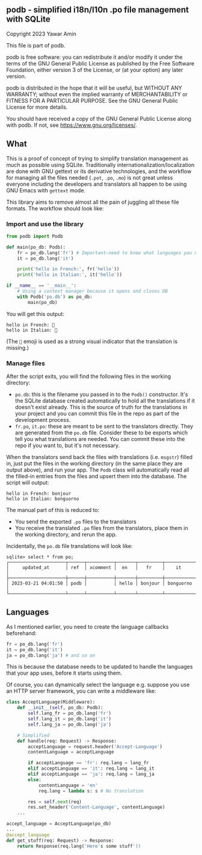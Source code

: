 ## podb - simplified i18n/l10n .po file management with SQLite

Copyright 2023 Yawar Amin

This file is part of podb.

podb is free software: you can redistribute it and/or modify it under
the terms of the GNU General Public License as published by the Free Software
Foundation, either version 3 of the License, or (at your option) any later
version.

podb is distributed in the hope that it will be useful, but WITHOUT
ANY WARRANTY; without even the implied warranty of MERCHANTABILITY or FITNESS
FOR A PARTICULAR PURPOSE. See the GNU General Public License for more details.

You should have received a copy of the GNU General Public License along with
podb. If not, see <https://www.gnu.org/licenses/>.

## What

This is a proof of concept of trying to simplify translation management as much
as possible using SQLite. Traditionally internationalization/localization are
done with GNU gettext or its derivative technologies, and the workflow for
managing all the files needed (`.pot`, `.po`, `.mo`) is not great unless
everyone including the developers and translators all happen to be using GNU
Emacs with `gettext` mode.

This library aims to remove almost all the pain of juggling all these file
formats. The workflow should look like:

### Import and use the library

```python
from podb import Podb

def main(po_db: Podb):
    fr = po_db.lang('fr') # Important–need to know what languages you need
    it = po_db.lang('it')

    print('hello in French:', fr('hello'))
    print('hello in Italian:', it('hello'))

if __name__ == '__main__':
    # Using a context manager because it opens and closes DB
    with Podb('po.db') as po_db:
        main(po_db)
```

You will get this output:

```
hello in French: 🔴
hello in Italian: 🔴
```

(The `🔴` emoji is used as a strong visual indicator that the translation is
missing.)

### Manage files

After the script exits, you will find the following files in the working
directory:

- `po.db`: this is the filename you passed in to the `Podb()` constructor. It's
  the SQLite database created automatically to hold all the translations if it
  doesn't exist already. This is the source of truth for the translations in
  your project and you can commit this file in the repo as part of the
  development process.
- `fr.po`, `it.po`: these are meant to be sent to the translators directly. They
  are generated from the `po.db` file. Consider these to be exports which tell
  you what translations are needed. You can commit these into the repo if you
  want to, but it's not necessary.

When the translators send back the files with translations (i.e. `msgstr`)
filled in, just put the files in the working directory (in the same place they
are output above), and run your app. The `Podb` class will automatically read
all the filled-in entries from the files and upsert them into the database. The
script will output:

```
hello in French: bonjour
hello in Italian: bonguorno
```

The manual part of this is reduced to:

- You send the exported `.po` files to the translators
- You receive the translated `.po` files from the translators, place them in the
  working directory, and rerun the app.

Incidentally, the `po.db` file translations will look like:

```
sqlite> select * from po;
┌─────────────────────┬──────┬──────────┬───────┬─────────┬───────────┐
│     updated_at      │ ref  │ xcomment │  en   │   fr    │    it     │
├─────────────────────┼──────┼──────────┼───────┼─────────┼───────────┤
│ 2023-03-21 04:01:50 │ podb │          │ hello │ bonjour │ bonguorno │
└─────────────────────┴──────┴──────────┴───────┴─────────┴───────────┘
```

## Languages

As I mentioned earlier, you need to create the language callbacks beforehand:

```python
fr = po_db.lang('fr')
it = po_db.lang('it')
ja = po_db.lang('ja') # and so on
```

This is because the database needs to be updated to handle the languages that
your app uses, before it starts using them.

Of course, you can dynamically select the language e.g. suppose you use an HTTP
server framework, you can write a middleware like:

```python
class AcceptLanguage(Middleware):
    def __init__(self, po_db: Podb):
        self.lang_fr = po_db.lang('fr')
        self.lang_it = po_db.lang('it')
        self.lang_ja = po_db.lang('ja')

    # Simplified
    def handle(req: Request) -> Response:
        acceptLanguage = request.header('Accept-Language')
        contentLanguage = acceptLanguage

        if acceptLanguage == 'fr': req.lang = lang_fr
        elif acceptLanguage == 'it': req.lang = lang_it
        elif acceptLanguage == 'ja': req.lang = lang_ja
        else:
            contentLanguage = 'en'
            req.lang = lambda s: s # No translation

        res = self.next(req)
        res.set_header('Content-Language', contentLanguage)
    ...

accept_language = AcceptLanguage(po_db)
...
@accept_language
def get_stuff(req: Request) -> Response:
    return Response(req.lang('Here's some stuff'))
```

